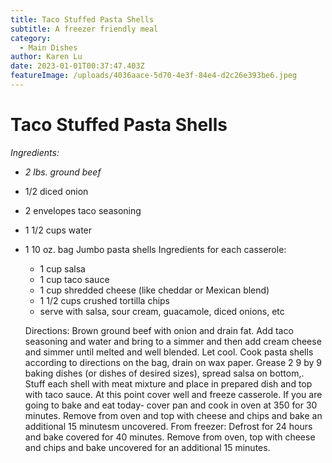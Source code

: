 ```yaml
---
title: Taco Stuffed Pasta Shells
subtitle: A freezer friendly meal
category:
  - Main Dishes
author: Karen Lu
date: 2023-01-01T00:37:47.403Z
featureImage: /uploads/4036aace-5d70-4e3f-84e4-d2c26e393be6.jpeg
---
```

# Taco Stuffed Pasta Shells

*Ingredients:*

* *2 lbs. ground beef*
* 1/2 diced onion
* 2 envelopes taco seasoning 
* 1 1/2 cups water
* 1 10 oz. bag Jumbo pasta shells       Ingredients for each casserole:

  * 1 cup salsa
  * 1 cup taco sauce
  * 1 cup shredded cheese (like cheddar or Mexican blend)
  * 1 1/2 cups crushed tortilla chips
  * serve with salsa, sour cream, guacamole, diced onions, etc

  Directions:  Brown ground beef with onion and drain fat. Add taco seasoning and water and bring to a simmer and then add cream cheese and simmer until melted and well blended.   Let cool. Cook pasta shells according to directions on the bag, drain on wax paper. Grease 2 9 by 9 baking dishes (or dishes of desired sizes), spread salsa on bottom,.  Stuff each shell with meat mixture and place in prepared dish and top with taco sauce.  At this point cover well and freeze casserole. If you are going to bake and eat today- cover pan and cook in oven at 350 for 30 minutes. Remove from oven and top with cheese and chips and bake an additional 15 minutesm uncovered.  From freezer: Defrost for 24 hours and bake covered for 40 minutes.  Remove from oven, top with cheese and chips and bake uncovered for an additional 15 minutes.